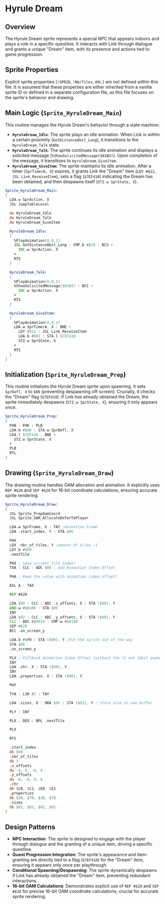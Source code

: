 # Hyrule Dream

## Overview
The Hyrule Dream sprite represents a special NPC that appears indoors and plays a role in a specific questline. It interacts with Link through dialogue and grants a unique "Dream" item, with its presence and actions tied to game progression.

## Sprite Properties
Explicit sprite properties (`!SPRID`, `!NbrTiles`, etc.) are not defined within this file. It is assumed that these properties are either inherited from a vanilla sprite ID or defined in a separate configuration file, as this file focuses on the sprite's behavior and drawing.

## Main Logic (`Sprite_HyruleDream_Main`)
This routine manages the Hyrule Dream's behavior through a state machine:

*   **`HyruleDream_Idle`**: The sprite plays an idle animation. When Link is within a certain proximity (`GetDistance8bit_Long`), it transitions to the `HyruleDream_Talk` state.
*   **`HyruleDream_Talk`**: The sprite continues its idle animation and displays a solicited message (`%ShowSolicitedMessage($01B3)`). Upon completion of the message, it transitions to `HyruleDream_GiveItem`.
*   **`HyruleDream_GiveItem`**: The sprite maintains its idle animation. After a timer (`SprTimerA, X`) expires, it grants Link the "Dream" item (`LDY #$12`, `JSL Link_ReceiveItem`), sets a flag (`$7EF410`) indicating the Dream has been obtained, and then despawns itself (`STZ.w SprState, X`).

```asm
Sprite_HyruleDream_Main:
{
  LDA.w SprAction, X
  JSL JumpTableLocal

  dw HyruleDream_Idle
  dw HyruleDream_Talk
  dw HyruleDream_GiveItem

  HyruleDream_Idle:
  {
    %PlayAnimation(0,0,1)
    JSL GetDistance8bit_Long : CMP.b #$20 : BCS +
      INC.w SprAction, X
    +
    RTS
  }

  HyruleDream_Talk:
  {
    %PlayAnimation(0,0,1)
    %ShowSolicitedMessage($01B3) : BCC +
      INC.w SprAction, X
    +
    RTS
  }

  HyruleDream_GiveItem:
  {
    %PlayAnimation(0,0,1)
    LDA.w SprTimerA, X : BNE +
      LDY #$12 : JSL Link_ReceiveItem
      LDA.b #$01 : STA.l $7EF410
      STZ.w SprState, X
    +
    RTS
  }
}
```

## Initialization (`Sprite_HyruleDream_Prep`)
This routine initializes the Hyrule Dream sprite upon spawning. It sets `SprDefl, X` to `$80` (preventing despawning off-screen). Crucially, it checks the "Dream" flag (`$7EF410`). If Link has already obtained the Dream, the sprite immediately despawns (`STZ.w SprState, X`), ensuring it only appears once.

```asm
Sprite_HyruleDream_Prep:
{
  PHB : PHK : PLB
  LDA.b #$80 : STA.w SprDefl, X
  LDA.l $7EF410 : BNE +
    STZ.w SprState, X
  +
  PLB
  RTL
}
```

## Drawing (`Sprite_HyruleDream_Draw`)
The drawing routine handles OAM allocation and animation. It explicitly uses `REP #$20` and `SEP #$20` for 16-bit coordinate calculations, ensuring accurate sprite rendering.

```asm
Sprite_HyruleDream_Draw:
{
  JSL Sprite_PrepOamCoord
  JSL Sprite_OAM_AllocateDeferToPlayer

  LDA.w SprFrame, X : TAY ;Animation Frame
  LDA .start_index, Y : STA $06

  PHX
  LDX .nbr_of_tiles, Y ;amount of tiles -1
  LDY.b #$00
  .nextTile

  PHX ; Save current Tile Index?
  TXA : CLC : ADC $06 ; Add Animation Index Offset

  PHA ; Keep the value with animation index offset?

  ASL A : TAX

  REP #$20

  LDA $00 : CLC : ADC .x_offsets, X : STA ($90), Y
  AND.w #$0100 : STA $0E
  INY
  LDA $02 : CLC : ADC .y_offsets, X : STA ($90), Y
  CLC : ADC #$0010 : CMP.w #$0100
  SEP #$20
  BCC .on_screen_y

  LDA.b #$F0 : STA ($90), Y ;Put the sprite out of the way
  STA $0E
  .on_screen_y

  PLX ; Pullback Animation Index Offset (without the *2 not 16bit anymore)
  INY
  LDA .chr, X : STA ($90), Y
  INY
  LDA .properties, X : STA ($90), Y

  PHY

  TYA : LSR #2 : TAY

  LDA .sizes, X : ORA $0F : STA ($92), Y ; store size in oam buffer

  PLY : INY

  PLX : DEX : BPL .nextTile

  PLX

  RTS

  .start_index
  db $00
  .nbr_of_tiles
  db 3
  .x_offsets
  dw -8, 8, -8, 8
  .y_offsets
  dw -8, -8, 8, 8
  .chr
  db $C0, $C2, $E0, $E2
  .properties
  db $3B, $7B, $3B, $7B
  .sizes
  db $02, $02, $02, $02
}
```

## Design Patterns
*   **NPC Interaction**: The sprite is designed to engage with the player through dialogue and the granting of a unique item, driving a specific questline.
*   **Quest Progression Integration**: The sprite's appearance and item-granting are directly tied to a flag (`$7EF410`) for the "Dream" item, ensuring it appears only once per playthrough.
*   **Conditional Spawning/Despawning**: The sprite dynamically despawns if Link has already obtained the "Dream" item, preventing redundant interactions.
*   **16-bit OAM Calculations**: Demonstrates explicit use of `REP #$20` and `SEP #$20` for precise 16-bit OAM coordinate calculations, crucial for accurate sprite rendering.
